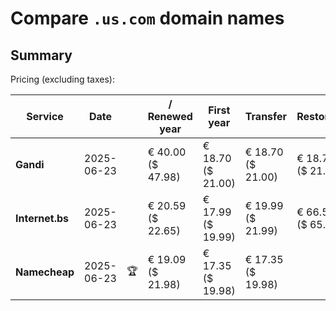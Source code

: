 # Compare `.us.com` domain names

## Summary

Pricing (excluding taxes):

| Service | Date |  | / Renewed year | First year | Transfer | Restoration |
|--|--|--|--|--|--|--|
| **Gandi** | 2025-06-23 |  | € 40.00<br>($ 47.98) | € 18.70<br>($ 21.00) | € 18.70<br>($ 21.00) | € 18.70<br>($ 21.00) |
| **Internet.bs** | 2025-06-23 |  | € 20.59<br>($ 22.65) | € 17.99<br>($ 19.99) | € 19.99<br>($ 21.99) | € 66.55<br>($ 65.69) |
| **Namecheap** | 2025-06-23 | 🏆 | € 19.09<br>($ 21.98) | € 17.35<br>($ 19.98) | € 17.35<br>($ 19.98) |  |
